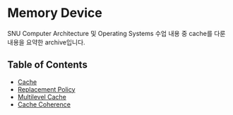 # Memory Device

SNU Computer Architecture 및 Operating Systems 수업 내용 중 cache를 다룬 내용을 요약한 archive입니다.

## Table of Contents

* [Cache](01_cache.md)
* [Replacement Policy](02_replacement.md)
* [Multilevel Cache](03_multilevel.md)
* [Cache Coherence](04_coherence.md)

